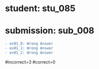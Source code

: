 # student: stu_085
# submission: sub_008

```diff
- ex01_0: Wrong Answer
- ex01_1: Wrong Answer
- ex01_2: Wrong Answer
```
#incorrect=3
#correct=0
